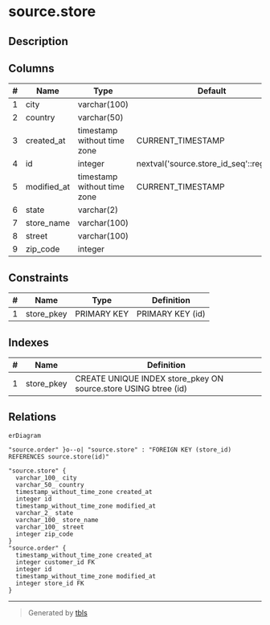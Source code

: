 # source.store

## Description

## Columns

| # | Name        | Type                        | Default                                  | Nullable | Children                        | Parents | Comment |
| - | ----------- | --------------------------- | ---------------------------------------- | -------- | ------------------------------- | ------- | ------- |
| 1 | city        | varchar(100)                |                                          | true     |                                 |         |         |
| 2 | country     | varchar(50)                 |                                          | true     |                                 |         |         |
| 3 | created_at  | timestamp without time zone | CURRENT_TIMESTAMP                        | true     |                                 |         |         |
| 4 | id          | integer                     | nextval('source.store_id_seq'::regclass) | false    | [source.order](source.order.md) |         |         |
| 5 | modified_at | timestamp without time zone | CURRENT_TIMESTAMP                        | true     |                                 |         |         |
| 6 | state       | varchar(2)                  |                                          | true     |                                 |         |         |
| 7 | store_name  | varchar(100)                |                                          | true     |                                 |         |         |
| 8 | street      | varchar(100)                |                                          | true     |                                 |         |         |
| 9 | zip_code    | integer                     |                                          | true     |                                 |         |         |

## Constraints

| # | Name       | Type        | Definition       |
| - | ---------- | ----------- | ---------------- |
| 1 | store_pkey | PRIMARY KEY | PRIMARY KEY (id) |

## Indexes

| # | Name       | Definition                                                      |
| - | ---------- | --------------------------------------------------------------- |
| 1 | store_pkey | CREATE UNIQUE INDEX store_pkey ON source.store USING btree (id) |

## Relations

```mermaid
erDiagram

"source.order" }o--o| "source.store" : "FOREIGN KEY (store_id) REFERENCES source.store(id)"

"source.store" {
  varchar_100_ city
  varchar_50_ country
  timestamp_without_time_zone created_at
  integer id
  timestamp_without_time_zone modified_at
  varchar_2_ state
  varchar_100_ store_name
  varchar_100_ street
  integer zip_code
}
"source.order" {
  timestamp_without_time_zone created_at
  integer customer_id FK
  integer id
  timestamp_without_time_zone modified_at
  integer store_id FK
}
```

---

> Generated by [tbls](https://github.com/k1LoW/tbls)

